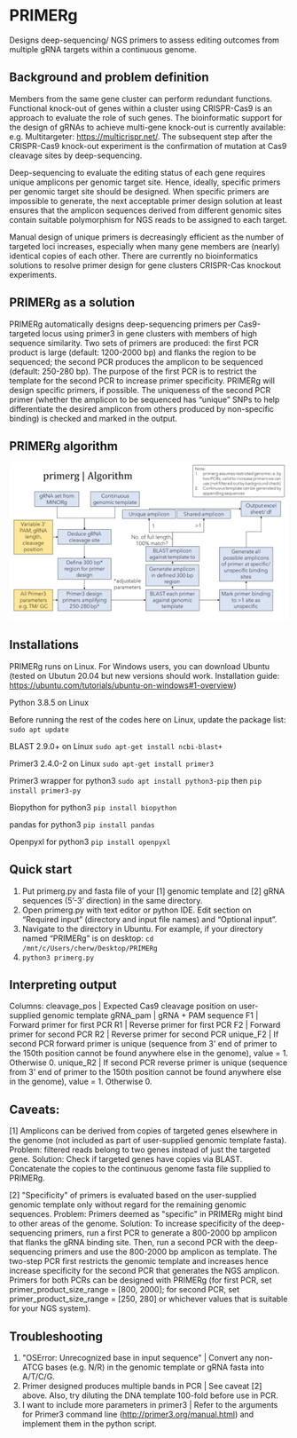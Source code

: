 # PRIMERg
Designs deep-sequencing/ NGS primers to assess editing outcomes from multiple gRNA targets within a continuous genome. 


## Background and problem definition
Members from the same gene cluster can perform redundant functions. Functional knock-out of genes within a cluster using CRISPR-Cas9 is an approach to evaluate the role of such genes. The bioinformatic support for the design of gRNAs to achieve multi-gene knock-out is currently available: e.g. Multitargeter: https://multicrispr.net/. The subsequent step after the CRISPR-Cas9 knock-out experiment is the confirmation of mutation at Cas9 cleavage sites by deep-sequencing. 

Deep-sequencing to evaluate the editing status of each gene requires unique amplicons per genomic target site. Hence, ideally, specific primers per genomic target site should be designed. When specific primers are impossible to generate, the next acceptable primer design solution at least ensures that the amplicon sequences derived from different genomic sites contain suitable polymorphism for NGS reads to be assigned to each target. 

Manual design of unique primers is decreasingly efficient as the number of targeted loci increases, especially when many gene members are (nearly) identical copies of each other. There are currently no bioinformatics solutions to resolve primer design for gene clusters CRISPR-Cas knockout experiments.


## PRIMERg as a solution
PRIMERg automatically designs deep-sequencing primers per Cas9-targeted locus using primer3 in gene clusters with members of high sequence similarity. Two sets of primers are produced: the first PCR product is large (default: 1200-2000 bp) and flanks the region to be sequenced; the second PCR produces the amplicon to be sequenced (default: 250-280 bp). The purpose of the first PCR is to restrict the template for the second PCR to increase primer specificity. 
PRIMERg will design specific primers, if possible. The uniqueness of the second PCR primer (whether the amplicon to be sequenced has “unique” SNPs to help differentiate the desired amplicon from others produced by non-specific binding) is checked and marked in the output.


## PRIMERg algorithm
![Alt text](algorithm_map.png?raw=true)


## Installations
PRIMERg runs on Linux. For Windows users, you can download Ubuntu (tested on Ubutun 20.04 but new versions should work. Installation guide: https://ubuntu.com/tutorials/ubuntu-on-windows#1-overview)

Python 3.8.5  on Linux 

Before running the rest of the codes here on Linux, update the package list:
```sudo apt update```

BLAST 2.9.0+ on Linux 
 ```sudo apt-get install ncbi-blast+```

Primer3 2.4.0-2 on Linux 
```sudo apt-get install primer3```

Primer3 wrapper for python3 
```sudo apt install python3-pip``` then ```pip install primer3-py```

Biopython for python3 
```pip install biopython```

pandas for python3 
```pip install pandas```

Openpyxl for python3
```pip install openpyxl```


## Quick start
1.	Put primerg.py and fasta file of your [1] genomic template and [2] gRNA sequences (5’-3’ direction) in the same directory.
2.	Open primerg.py with text editor or python IDE. Edit section on “Required input” (directory and input file names) and “Optional input”.
3.	Navigate to the directory in Ubuntu. For example, if your directory named “PRIMERg” is on desktop: 
```cd /mnt/c/Users/cherw/Desktop/PRIMERg```
5.	```python3 primerg.py```

## Interpreting output
Columns:
 cleavage_pos	| Expected Cas9 cleavage position on user-supplied genomic template
 gRNA_pam	| gRNA + PAM sequence
 F1	| Forward primer for first PCR
 R1 | Reverse primer for first PCR
 F2	| Forward primer for second PCR
 R2	| Reverse primer for second PCR
 unique_F2	| If second PCR forward primer is unique (sequence from 3' end of primer to the 150th position cannot be found anywhere else in the genome), value = 1. Otherwise 0.
 unique_R2 | If second PCR reverse primer is unique (sequence from 3' end of primer to the 150th position cannot be found anywhere else in the genome), value = 1. Otherwise 0.


## Caveats:
  [1] Amplicons can be derived from copies of targeted genes elsewhere in the genome (not included as part of user-supplied genomic template fasta).
      Problem: filtered reads belong to two genes instead of just the targeted gene.
      Solution: Check if targeted genes have copies via BLAST. 
      Concatenate the copies to the continuous genome fasta file supplied to PRIMERg.

  [2] "Specificity" of primers is evaluated based on the user-supplied genomic template only without regard for the remaining genomic sequences. 
      Problem: Primers deemed as "specific" in PRIMERg might bind to other areas of the genome.
      Solution: To increase specificity of the deep-sequencing primers, run a first PCR to generate a 800-2000 bp amplicon that flanks the gRNA binding site. Then, run a second                 PCR with the deep-sequencing primers and use the 800-2000 bp amplicon as template. The two-step PCR first restricts the genomic template and increases hence 
                increase specificity for the second PCR that generates the NGS amplicon. Primers for both PCRs can be designed with PRIMERg (for first PCR, set  
                primer_product_size_range = [800, 2000]; for second PCR, set primer_product_size_range = [250, 280] or whichever values that is suitable for your NGS system).


## Troubleshooting 
  1. "OSError: Unrecognized base in input sequence" | Convert any non-ATCG bases (e.g. N/R) in the genomic template or gRNA fasta into A/T/C/G. 
  2. Primer designed produces multiple bands in PCR | See caveat [2] above. Also, try diluting the DNA template 100-fold before use in PCR.
  3. I want to include more parameters in primer3 | Refer to the arguments for Primer3 command line (http://primer3.org/manual.html) and implement them in the python script.
